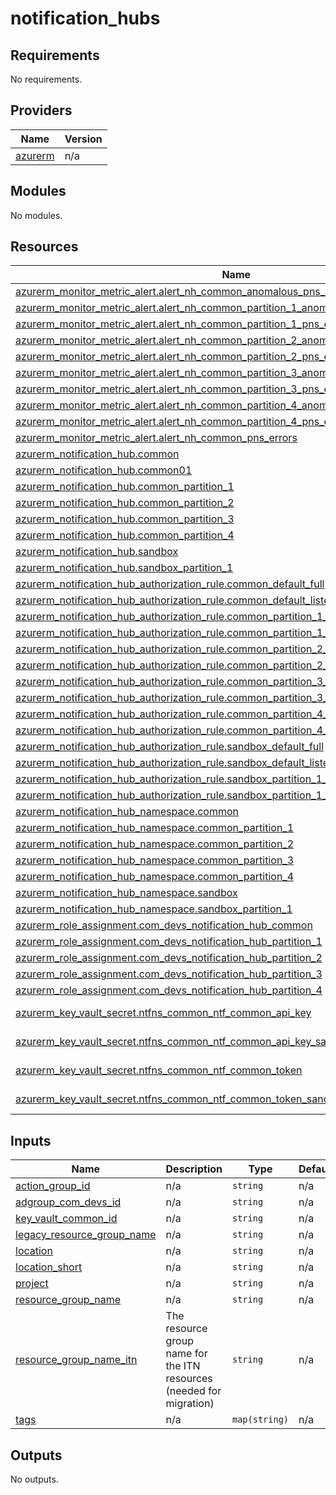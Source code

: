 # notification_hubs

<!-- BEGIN_TF_DOCS -->
## Requirements

No requirements.

## Providers

| Name | Version |
|------|---------|
| <a name="provider_azurerm"></a> [azurerm](#provider\_azurerm) | n/a |

## Modules

No modules.

## Resources

| Name | Type |
|------|------|
| [azurerm_monitor_metric_alert.alert_nh_common_anomalous_pns_success_volume](https://registry.terraform.io/providers/hashicorp/azurerm/latest/docs/resources/monitor_metric_alert) | resource |
| [azurerm_monitor_metric_alert.alert_nh_common_partition_1_anomalous_pns_success_volume](https://registry.terraform.io/providers/hashicorp/azurerm/latest/docs/resources/monitor_metric_alert) | resource |
| [azurerm_monitor_metric_alert.alert_nh_common_partition_1_pns_errors](https://registry.terraform.io/providers/hashicorp/azurerm/latest/docs/resources/monitor_metric_alert) | resource |
| [azurerm_monitor_metric_alert.alert_nh_common_partition_2_anomalous_pns_success_volume](https://registry.terraform.io/providers/hashicorp/azurerm/latest/docs/resources/monitor_metric_alert) | resource |
| [azurerm_monitor_metric_alert.alert_nh_common_partition_2_pns_errors](https://registry.terraform.io/providers/hashicorp/azurerm/latest/docs/resources/monitor_metric_alert) | resource |
| [azurerm_monitor_metric_alert.alert_nh_common_partition_3_anomalous_pns_success_volume](https://registry.terraform.io/providers/hashicorp/azurerm/latest/docs/resources/monitor_metric_alert) | resource |
| [azurerm_monitor_metric_alert.alert_nh_common_partition_3_pns_errors](https://registry.terraform.io/providers/hashicorp/azurerm/latest/docs/resources/monitor_metric_alert) | resource |
| [azurerm_monitor_metric_alert.alert_nh_common_partition_4_anomalous_pns_success_volume](https://registry.terraform.io/providers/hashicorp/azurerm/latest/docs/resources/monitor_metric_alert) | resource |
| [azurerm_monitor_metric_alert.alert_nh_common_partition_4_pns_errors](https://registry.terraform.io/providers/hashicorp/azurerm/latest/docs/resources/monitor_metric_alert) | resource |
| [azurerm_monitor_metric_alert.alert_nh_common_pns_errors](https://registry.terraform.io/providers/hashicorp/azurerm/latest/docs/resources/monitor_metric_alert) | resource |
| [azurerm_notification_hub.common](https://registry.terraform.io/providers/hashicorp/azurerm/latest/docs/resources/notification_hub) | resource |
| [azurerm_notification_hub.common01](https://registry.terraform.io/providers/hashicorp/azurerm/latest/docs/resources/notification_hub) | resource |
| [azurerm_notification_hub.common_partition_1](https://registry.terraform.io/providers/hashicorp/azurerm/latest/docs/resources/notification_hub) | resource |
| [azurerm_notification_hub.common_partition_2](https://registry.terraform.io/providers/hashicorp/azurerm/latest/docs/resources/notification_hub) | resource |
| [azurerm_notification_hub.common_partition_3](https://registry.terraform.io/providers/hashicorp/azurerm/latest/docs/resources/notification_hub) | resource |
| [azurerm_notification_hub.common_partition_4](https://registry.terraform.io/providers/hashicorp/azurerm/latest/docs/resources/notification_hub) | resource |
| [azurerm_notification_hub.sandbox](https://registry.terraform.io/providers/hashicorp/azurerm/latest/docs/resources/notification_hub) | resource |
| [azurerm_notification_hub.sandbox_partition_1](https://registry.terraform.io/providers/hashicorp/azurerm/latest/docs/resources/notification_hub) | resource |
| [azurerm_notification_hub_authorization_rule.common_default_full](https://registry.terraform.io/providers/hashicorp/azurerm/latest/docs/resources/notification_hub_authorization_rule) | resource |
| [azurerm_notification_hub_authorization_rule.common_default_listen](https://registry.terraform.io/providers/hashicorp/azurerm/latest/docs/resources/notification_hub_authorization_rule) | resource |
| [azurerm_notification_hub_authorization_rule.common_partition_1_default_full](https://registry.terraform.io/providers/hashicorp/azurerm/latest/docs/resources/notification_hub_authorization_rule) | resource |
| [azurerm_notification_hub_authorization_rule.common_partition_1_default_listen](https://registry.terraform.io/providers/hashicorp/azurerm/latest/docs/resources/notification_hub_authorization_rule) | resource |
| [azurerm_notification_hub_authorization_rule.common_partition_2_default_full](https://registry.terraform.io/providers/hashicorp/azurerm/latest/docs/resources/notification_hub_authorization_rule) | resource |
| [azurerm_notification_hub_authorization_rule.common_partition_2_default_listen](https://registry.terraform.io/providers/hashicorp/azurerm/latest/docs/resources/notification_hub_authorization_rule) | resource |
| [azurerm_notification_hub_authorization_rule.common_partition_3_default_full](https://registry.terraform.io/providers/hashicorp/azurerm/latest/docs/resources/notification_hub_authorization_rule) | resource |
| [azurerm_notification_hub_authorization_rule.common_partition_3_default_listen](https://registry.terraform.io/providers/hashicorp/azurerm/latest/docs/resources/notification_hub_authorization_rule) | resource |
| [azurerm_notification_hub_authorization_rule.common_partition_4_default_full](https://registry.terraform.io/providers/hashicorp/azurerm/latest/docs/resources/notification_hub_authorization_rule) | resource |
| [azurerm_notification_hub_authorization_rule.common_partition_4_default_listen](https://registry.terraform.io/providers/hashicorp/azurerm/latest/docs/resources/notification_hub_authorization_rule) | resource |
| [azurerm_notification_hub_authorization_rule.sandbox_default_full](https://registry.terraform.io/providers/hashicorp/azurerm/latest/docs/resources/notification_hub_authorization_rule) | resource |
| [azurerm_notification_hub_authorization_rule.sandbox_default_listen](https://registry.terraform.io/providers/hashicorp/azurerm/latest/docs/resources/notification_hub_authorization_rule) | resource |
| [azurerm_notification_hub_authorization_rule.sandbox_partition_1_default_full](https://registry.terraform.io/providers/hashicorp/azurerm/latest/docs/resources/notification_hub_authorization_rule) | resource |
| [azurerm_notification_hub_authorization_rule.sandbox_partition_1_default_listen](https://registry.terraform.io/providers/hashicorp/azurerm/latest/docs/resources/notification_hub_authorization_rule) | resource |
| [azurerm_notification_hub_namespace.common](https://registry.terraform.io/providers/hashicorp/azurerm/latest/docs/resources/notification_hub_namespace) | resource |
| [azurerm_notification_hub_namespace.common_partition_1](https://registry.terraform.io/providers/hashicorp/azurerm/latest/docs/resources/notification_hub_namespace) | resource |
| [azurerm_notification_hub_namespace.common_partition_2](https://registry.terraform.io/providers/hashicorp/azurerm/latest/docs/resources/notification_hub_namespace) | resource |
| [azurerm_notification_hub_namespace.common_partition_3](https://registry.terraform.io/providers/hashicorp/azurerm/latest/docs/resources/notification_hub_namespace) | resource |
| [azurerm_notification_hub_namespace.common_partition_4](https://registry.terraform.io/providers/hashicorp/azurerm/latest/docs/resources/notification_hub_namespace) | resource |
| [azurerm_notification_hub_namespace.sandbox](https://registry.terraform.io/providers/hashicorp/azurerm/latest/docs/resources/notification_hub_namespace) | resource |
| [azurerm_notification_hub_namespace.sandbox_partition_1](https://registry.terraform.io/providers/hashicorp/azurerm/latest/docs/resources/notification_hub_namespace) | resource |
| [azurerm_role_assignment.com_devs_notification_hub_common](https://registry.terraform.io/providers/hashicorp/azurerm/latest/docs/resources/role_assignment) | resource |
| [azurerm_role_assignment.com_devs_notification_hub_partition_1](https://registry.terraform.io/providers/hashicorp/azurerm/latest/docs/resources/role_assignment) | resource |
| [azurerm_role_assignment.com_devs_notification_hub_partition_2](https://registry.terraform.io/providers/hashicorp/azurerm/latest/docs/resources/role_assignment) | resource |
| [azurerm_role_assignment.com_devs_notification_hub_partition_3](https://registry.terraform.io/providers/hashicorp/azurerm/latest/docs/resources/role_assignment) | resource |
| [azurerm_role_assignment.com_devs_notification_hub_partition_4](https://registry.terraform.io/providers/hashicorp/azurerm/latest/docs/resources/role_assignment) | resource |
| [azurerm_key_vault_secret.ntfns_common_ntf_common_api_key](https://registry.terraform.io/providers/hashicorp/azurerm/latest/docs/data-sources/key_vault_secret) | data source |
| [azurerm_key_vault_secret.ntfns_common_ntf_common_api_key_sandbox](https://registry.terraform.io/providers/hashicorp/azurerm/latest/docs/data-sources/key_vault_secret) | data source |
| [azurerm_key_vault_secret.ntfns_common_ntf_common_token](https://registry.terraform.io/providers/hashicorp/azurerm/latest/docs/data-sources/key_vault_secret) | data source |
| [azurerm_key_vault_secret.ntfns_common_ntf_common_token_sandbox](https://registry.terraform.io/providers/hashicorp/azurerm/latest/docs/data-sources/key_vault_secret) | data source |

## Inputs

| Name | Description | Type | Default | Required |
|------|-------------|------|---------|:--------:|
| <a name="input_action_group_id"></a> [action\_group\_id](#input\_action\_group\_id) | n/a | `string` | n/a | yes |
| <a name="input_adgroup_com_devs_id"></a> [adgroup\_com\_devs\_id](#input\_adgroup\_com\_devs\_id) | n/a | `string` | n/a | yes |
| <a name="input_key_vault_common_id"></a> [key\_vault\_common\_id](#input\_key\_vault\_common\_id) | n/a | `string` | n/a | yes |
| <a name="input_legacy_resource_group_name"></a> [legacy\_resource\_group\_name](#input\_legacy\_resource\_group\_name) | n/a | `string` | n/a | yes |
| <a name="input_location"></a> [location](#input\_location) | n/a | `string` | n/a | yes |
| <a name="input_location_short"></a> [location\_short](#input\_location\_short) | n/a | `string` | n/a | yes |
| <a name="input_project"></a> [project](#input\_project) | n/a | `string` | n/a | yes |
| <a name="input_resource_group_name"></a> [resource\_group\_name](#input\_resource\_group\_name) | n/a | `string` | n/a | yes |
| <a name="input_resource_group_name_itn"></a> [resource\_group\_name\_itn](#input\_resource\_group\_name\_itn) | The resource group name for the ITN resources (needed for migration) | `string` | n/a | yes |
| <a name="input_tags"></a> [tags](#input\_tags) | n/a | `map(string)` | n/a | yes |

## Outputs

No outputs.
<!-- END_TF_DOCS -->
